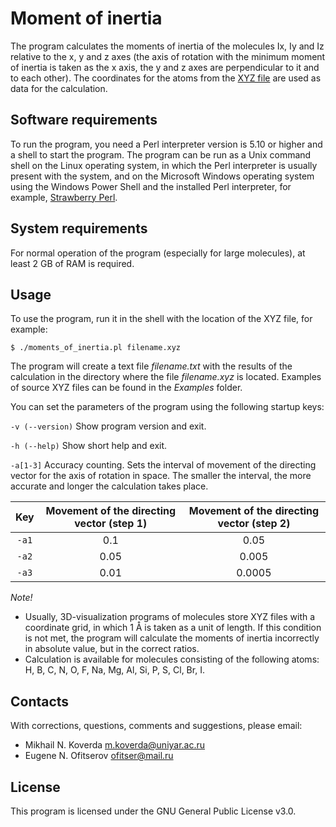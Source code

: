 # Moment of inertia

The program calculates the moments of inertia of the molecules Ix, Iy and Iz relative to the x, y and z axes (the axis of rotation with the minimum moment of inertia is taken as the x axis, the y and z axes are perpendicular to it and to each other). The coordinates for the atoms from the [XYZ file](https://en.wikipedia.org/wiki/XYZ_file_format) are used as data for the calculation.

## Software requirements

To run the program, you need a Perl interpreter version is 5.10 or higher and a shell to start the program. The program can be run as a Unix command shell on the Linux operating system, in which the Perl interpreter is usually present with the system, and on the Microsoft Windows operating system using the Windows Power Shell and the installed Perl interpreter, for example, [Strawberry Perl](http://strawberryperl.com/).

## System requirements

For normal operation of the program (especially for large molecules), at least 2 GB of RAM is required.

## Usage

To use the program, run it in the shell with the location of the XYZ file, for example:

```
$ ./moments_of_inertia.pl filename.xyz
```

The program will create a text file *filename.txt* with the results of the calculation in the directory where the file *filename.xyz* is located. Examples of source XYZ files can be found in the *Examples* folder.

You can set the parameters of the program using the following startup keys:

```-v (--version)``` Show program version and exit.

```-h (--help)``` Show short help and exit.

```-a[1-3]``` Accuracy counting. Sets the interval of movement of the directing vector for the axis of rotation in space. The smaller the interval, the more accurate and longer the calculation takes place.

| Key | Movement of the directing vector (step 1) | Movement of the directing vector (step 2) |
|:----:|:----:|:----------:|
| ````-a1```` | 0.1 | 0.05 |
| ````-a2```` | 0.05 | 0.005 |
| ````-a3```` | 0.01 | 0.0005 |

*Note!*

* Usually, 3D-visualization programs of molecules store XYZ files with a coordinate grid, in which 1 Å is taken as a unit of length. If this condition is not met, the program will calculate the moments of inertia incorrectly in absolute value, but in the correct ratios.
* Calculation is available for molecules consisting of the following atoms: H, B, C, N, O, F, Na, Mg, Al, Si, P, S, Cl, Br, I.

## Contacts

With corrections, questions, comments and suggestions, please email:

* Mikhail N. Koverda m.koverda@uniyar.ac.ru
* Eugene N. Ofitserov ofitser@mail.ru

## License

This program is licensed under the GNU General Public License v3.0.
